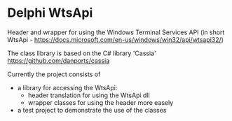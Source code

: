 # Delphi WtsApi
Header and wrapper for using the Windows Terminal Services API (in short WtsApi - https://docs.microsoft.com/en-us/windows/win32/api/wtsapi32/)

The class library is based on the C# library 'Cassia' https://github.com/danports/cassia

Currently the project consists of
- a library for accessing the WtsApi:
  * header translation for using the WtsApi dll
  * wrapper classes for using the header more easely
- a test project to demonstrate the use of the classes

